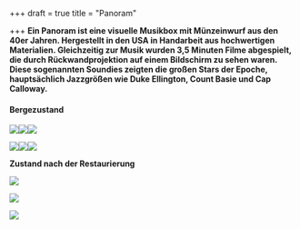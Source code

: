 +++
draft = true
title = "Panoram"

+++
**Ein Panoram ist eine visuelle Musikbox mit Münzeinwurf aus den 40er Jahren. Hergestellt in den USA in Handarbeit aus hochwertigen Materialien. Gleichzeitig zur Musik wurden 3,5 Minuten Filme abgespielt, die durch Rückwandprojektion auf einem Bildschirm zu sehen waren. Diese sogenannten Soundies zeigten die großen Stars der Epoche, hauptsächlich Jazzgrößen wie Duke Ellington, Count Basie und Cap Calloway.**

#### **Bergezustand**

![](http://www.antik-ameln.de/Portals/36/CIMG0010.jpg)![](http://www.antik-ameln.de/Portals/36/CIMG0013.jpg)![](http://www.antik-ameln.de/Portals/36/CIMG0007.jpg)

![](http://www.antik-ameln.de/Portals/36/CIMG0008.jpg)![](http://www.antik-ameln.de/Portals/36/CIMG0012.jpg)![](http://www.antik-ameln.de/Portals/36/CIMG0025.jpg)

**Zustand nach der Restaurierung**

![](http://www.antik-ameln.de/Portals/36/P1050003.jpg)

![](http://www.antik-ameln.de/Portals/36/P1050004.jpg)

![](http://www.antik-ameln.de/Portals/36/P1050005.jpg)
